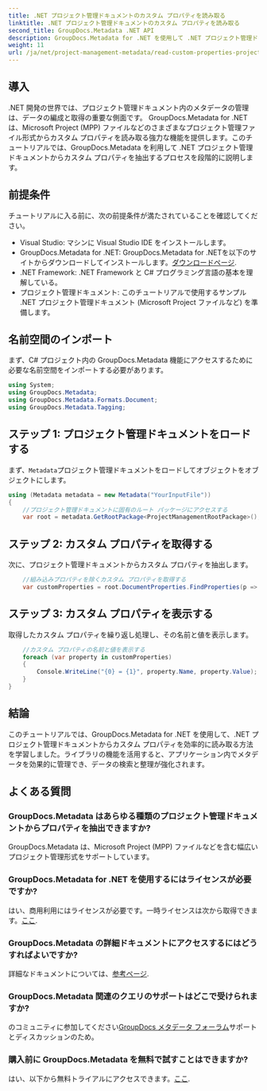 ```yaml
---
title: .NET プロジェクト管理ドキュメントのカスタム プロパティを読み取る
linktitle: .NET プロジェクト管理ドキュメントのカスタム プロパティを読み取る
second_title: GroupDocs.Metadata .NET API
description: GroupDocs.Metadata for .NET を使用して .NET プロジェクト管理ドキュメントからカスタム プロパティを抽出する方法を学びます。メタデータ管理を強化します。
weight: 11
url: /ja/net/project-management-metadata/read-custom-properties-project-management-documents/
---
```

## 導入
.NET 開発の世界では、プロジェクト管理ドキュメント内のメタデータの管理は、データの編成と取得の重要な側面です。 GroupDocs.Metadata for .NET は、Microsoft Project (MPP) ファイルなどのさまざまなプロジェクト管理ファイル形式からカスタム プロパティを読み取る強力な機能を提供します。このチュートリアルでは、GroupDocs.Metadata を利用して .NET プロジェクト管理ドキュメントからカスタム プロパティを抽出するプロセスを段階的に説明します。
## 前提条件
チュートリアルに入る前に、次の前提条件が満たされていることを確認してください。
- Visual Studio: マシンに Visual Studio IDE をインストールします。
-  GroupDocs.Metadata for .NET: GroupDocs.Metadata for .NETを以下のサイトからダウンロードしてインストールします。[ダウンロードページ](https://releases.groupdocs.com/metadata/net/).
- .NET Framework: .NET Framework と C# プログラミング言語の基本を理解している。
- プロジェクト管理ドキュメント: このチュートリアルで使用するサンプル .NET プロジェクト管理ドキュメント (Microsoft Project ファイルなど) を準備します。

## 名前空間のインポート
まず、C# プロジェクト内の GroupDocs.Metadata 機能にアクセスするために必要な名前空間をインポートする必要があります。
```csharp
using System;
using GroupDocs.Metadata;
using GroupDocs.Metadata.Formats.Document;
using GroupDocs.Metadata.Tagging;
```
## ステップ 1: プロジェクト管理ドキュメントをロードする
まず、`Metadata`プロジェクト管理ドキュメントをロードしてオブジェクトをオブジェクトにします。
```csharp
using (Metadata metadata = new Metadata("YourInputFile"))
{
    //プロジェクト管理ドキュメントに固有のルート パッケージにアクセスする
    var root = metadata.GetRootPackage<ProjectManagementRootPackage>();
```
## ステップ 2: カスタム プロパティを取得する
次に、プロジェクト管理ドキュメントからカスタム プロパティを抽出します。
```csharp
    //組み込みプロパティを除くカスタム プロパティを取得する
    var customProperties = root.DocumentProperties.FindProperties(p => !p.Tags.Contains(Tags.Document.BuiltIn));
```
## ステップ 3: カスタム プロパティを表示する
取得したカスタム プロパティを繰り返し処理し、その名前と値を表示します。
```csharp
    //カスタム プロパティの名前と値を表示する
    foreach (var property in customProperties)
    {
        Console.WriteLine("{0} = {1}", property.Name, property.Value);
    }
}
```

## 結論
このチュートリアルでは、GroupDocs.Metadata for .NET を使用して、.NET プロジェクト管理ドキュメントからカスタム プロパティを効率的に読み取る方法を学習しました。ライブラリの機能を活用すると、アプリケーション内でメタデータを効果的に管理でき、データの検索と整理が強化されます。

## よくある質問
### GroupDocs.Metadata はあらゆる種類のプロジェクト管理ドキュメントからプロパティを抽出できますか?
GroupDocs.Metadata は、Microsoft Project (MPP) ファイルなどを含む幅広いプロジェクト管理形式をサポートしています。
### GroupDocs.Metadata for .NET を使用するにはライセンスが必要ですか?
はい、商用利用にはライセンスが必要です。一時ライセンスは次から取得できます。[ここ](https://purchase.groupdocs.com/temporary-license/).
### GroupDocs.Metadata の詳細ドキュメントにアクセスするにはどうすればよいですか?
詳細なドキュメントについては、[参考ページ](https://tutorials.groupdocs.com/metadata/net/).
### GroupDocs.Metadata 関連のクエリのサポートはどこで受けられますか?
のコミュニティに参加してください[GroupDocs メタデータ フォーラム](https://forum.groupdocs.com/c/metadata/14)サポートとディスカッションのため。
### 購入前に GroupDocs.Metadata を無料で試すことはできますか?
はい、以下から無料トライアルにアクセスできます。[ここ](https://releases.groupdocs.com/).